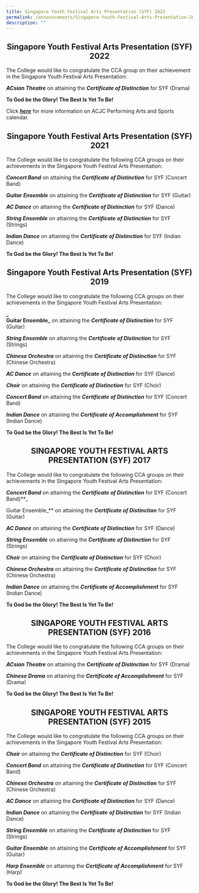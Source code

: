 ```yaml
---
title: Singapore Youth Festival Arts Presentation (SYF) 2022
permalink: /announcements/Singapore-Youth-Festival-Arts-Presentation-2022/
description: ""
---
```

## <center> Singapore Youth Festival Arts Presentation (SYF) 2022 </center>

The College would like to congratulate the CCA group on their achievement in the Singapore Youth Festival Arts Presentation:

**_ACsian Theatre_** on attaining the _**Certificate of Distinction**_ for SYF (Drama)

**To God be the Glory! The Best Is Yet To Be!**

Click [**_here_**](https://acjc.moe.edu.sg/others/announcements/cca-competition-n-concert-calendar) for more information on ACJC Performing Arts and Sports calendar.

## <center> Singapore Youth Festival Arts Presentation (SYF) 2021 </center>


The College would like to congratulate the following CCA groups on their achievements in the Singapore Youth Festival Arts Presentation:

**_Concert Band_** on attaining the _**Certificate of Distinction**_ for SYF (Concert Band)

**_Guitar Ensemble_** on attaining the _**Certificate of Distinction**_ for SYF (Guitar)

**_AC Dance_** on attaining the _**Certificate of Distinction**_ for SYF (Dance)

**_String Ensemble_** on attaining the **_Certificate_** **_of Distinction_** for SYF (Strings)

**_Indian Dance_** on attaining the _**Certificate of Distinction**_ for SYF (Indian Dance)  

**To God be the Glory! The Best Is Yet To Be!**

## <center> Singapore Youth Festival Arts Presentation (SYF) 2019 </center>

The College would like to congratulate the following CCA groups on their achievements in the Singapore Youth Festival Arts Presentation:

**_  
Guitar Ensemble_** on attaining the _**Certificate of Distinction**_ for SYF (Guitar)

**_String Ensemble_** on attaining the **_Certificate_** **_of Distinction_** for SYF (Strings)

**_Chinese Orchestra_** on attaining the _**Certificate of Distinction**_ for SYF (Chinese Orchestra)  

**_AC Dance_** on attaining the _**Certificate of Distinction**_ for SYF (Dance)  

**_Choir_** on attaining the _**Certificate of Distinction**_ for SYF (Choir)  

**_Concert Band_** on attaining the _**Certificate of Distinction**_ for SYF (Concert Band)

**_Indian Dance_** on attaining the _**Certificate of Accomplishment**_ for SYF (Indian Dance)  

**To God be the Glory! The Best Is Yet To Be!**

## <center> SINGAPORE YOUTH FESTIVAL ARTS PRESENTATION (SYF) 2017 </center>


The College would like to congratulate the following CCA groups on their achievements in the Singapore Youth Festival Arts Presentation:

**_Concert Band_** on attaining the _**Certificate of Distinction**_ for SYF (Concert Band)**_  
  
Guitar Ensemble_** on attaining the _**Certificate of Distinction**_ for SYF (Guitar)

**_AC Dance_** on attaining the _**Certificate of Distinction**_ for SYF (Dance)

**_String Ensemble_** on attaining the **_Certificate_** **_of Distinction_** for SYF (Strings)

**_Choir_** on attaining the _**Certificate of Distinction**_ for SYF (Choir)

**_Chinese Orchestra_** on attaining the _**Certificate of Distinction**_ for SYF (Chinese Orchestra)  

**_Indian Dance_** on attaining the _**Certificate of Accomplishment**_ for SYF (Indian Dance)

**To God be the Glory! The Best Is Yet To Be!**

## <center>SINGAPORE YOUTH FESTIVAL ARTS PRESENTATION (SYF) 2016 </center>

The College would like to congratulate the following CCA groups on their achievements in the Singapore Youth Festival Arts Presentation:

**_ACsian Theatre_** on attaining the _**Certificate of Distinction**_ for SYF (Drama)

**_Chinese Drama_** on attaining the **_Certificate of Accomplishment_** for SYF (Drama)

**To God be the Glory! The Best Is Yet To Be!**

## <center> SINGAPORE YOUTH FESTIVAL ARTS PRESENTATION (SYF) 2015 </center>

The College would like to congratulate the following CCA groups on their achievements in the Singapore Youth Festival Arts Presentation:

 **_Choir_** on attaining the _**Certificate of Distinction**_ for SYF (Choir)

**_Concert Band_** on attaining the _**Certificate of Distinction**_ for SYF (Concert Band)

**_Chinese Orchestra_** on attaining the _**Certificate of Distinction**_ for SYF (Chinese Orchestra)

**_AC Dance_** on attaining the _**Certificate of Distinction**_ for SYF (Dance)

**_Indian Dance_** on attaining the **_Certificate_** **_of Distinction_** for SYF (Indian Dance)  

**_String Ensemble_** on attaining the **_Certificate_** **_of Distinction_** for SYF (Strings)  

**_Guitar Ensemble_** on attaining the **_Certificate of Accomplishment_** for SYF (Guitar)

**_Harp Ensemble_** on attaining the **_Certificate of Accomplishment_** for SYF (Harp)

  
**To God be the Glory! The Best Is Yet To Be!**